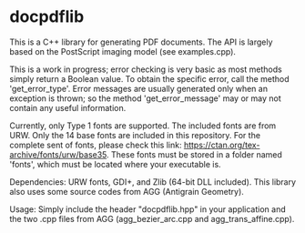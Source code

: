 # docpdflib

This is a C++ library for generating PDF documents. The API is largely based on the PostScript imaging model (see examples.cpp).

This is a work in progress; error checking is very basic as most methods simply return a Boolean value. To obtain the specific error, call the method 'get_error_type'. Error messages are usually generated only when an exception is thrown; so the method 'get_error_message' may or may not contain any useful information.

Currently, only Type 1 fonts are supported. The included fonts are from URW. Only the 14 base fonts are included in this repository. For the complete sent of fonts, please check this link: https://ctan.org/tex-archive/fonts/urw/base35. These fonts must be stored in a folder named 'fonts', which must be located where your executable is.

Dependencies: URW fonts, GDI+, and Zlib (64-bit DLL included). This library also uses some source codes from AGG (Antigrain Geometry).

Usage: Simply include the header "docpdflib.hpp" in your application and the two .cpp files from AGG (agg_bezier_arc.cpp and agg_trans_affine.cpp).
